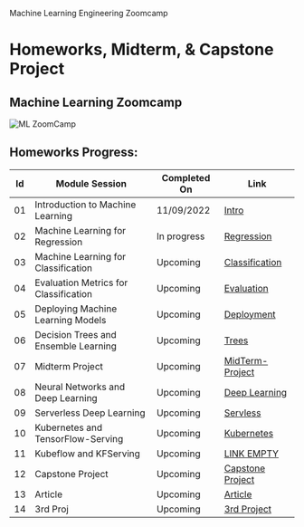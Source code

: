 Machine Learning Engineering Zoomcamp

# Homeworks, Midterm, & Capstone Project

## Machine Learning Zoomcamp


![ML ZoomCamp](https://github.com/alexeygrigorev/mlbookcamp-code/raw/master/images/zoomcamp.jpg)
## Homeworks Progress:
| Id | Module Session                                | Completed On    | Link               | 
|----|-----------------------------------------------|-----------------|--------------------|
|01  | Introduction to Machine Learning              | 11/09/2022   | [Intro](https://github.com/ayoub-berdeddouch/mlbookcamp-homeworks/blob/main/Intro/)  |
|02  | Machine Learning for Regression               | In progress  | [Regression](https://github.com/ayoub-berdeddouch/mlbookcamp-homeworks/blob/main/Regression/)|
|03  | Machine Learning for Classification           | Upcoming   | [Classification](https://github.com/ayoub-berdeddouch/mlbookcamp-homeworks/blob/main/Classification/)|
|04  | Evaluation Metrics for Classification         | Upcoming   | [Evaluation](https://github.com/ayoub-berdeddouch/mlbookcamp-homeworks/blob/main/Evaluation/)|
|05  | Deploying Machine Learning Models             | Upcoming   |  [Deployment](https://github.com/ayoub-berdeddouch/mlbookcamp-homeworks/blob/main/Deployment/)|
|06  | Decision Trees and Ensemble Learning          | Upcoming   |  [Trees](https://github.com/ayoub-berdeddouch/mlbookcamp-homeworks/blob/main/Trees/)|
|07  | Midterm Project                               | Upcoming   |  [MidTerm-Project](https://github.com/ayoub-berdeddouch/mlbookcamp-homeworks/tree/main/Midterm-Project)|
|08  | Neural Networks and Deep Learning             | Upcoming   |  [Deep Learning](https://github.com/ayoub-berdeddouch/mlbookcamp-homeworks/tree/main/Deep_Learning)|
|09  | Serverless Deep Learning                      | Upcoming   | [Servless](https://github.com/ayoub-berdeddouch/mlbookcamp-homeworks/Servless)|
|10  | Kubernetes and TensorFlow-Serving             | Upcoming   |  [Kubernetes](https://github.com/ayoub-berdeddouch/mlbookcamp-homeworks/tree/mainkubernetes)|
|11  | Kubeflow and KFServing                        | Upcoming   |  [LINK EMPTY]()|
|12  | Capstone Project                              | Upcoming   |  [Capstone Project](https://github.com/ayoub-berdeddouch/capstone-mlzoomcamp)|
|13  | Article                                       | Upcoming   |  [Article](https://github.com/ayoub-berdeddouch/mlbookcamp-homeworks/tree/main/article)|
|14  | 3rd Proj                                      | Upcoming   |  [3rd Project]()|

